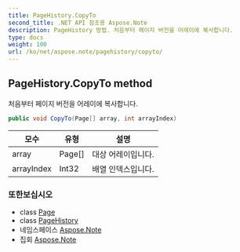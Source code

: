 ```yaml
---
title: PageHistory.CopyTo
second_title: .NET API 참조용 Aspose.Note
description: PageHistory 방법. 처음부터 페이지 버전을 어레이에 복사합니다.
type: docs
weight: 100
url: /ko/net/aspose.note/pagehistory/copyto/
---
```

## PageHistory.CopyTo method

처음부터 페이지 버전을 어레이에 복사합니다.

```csharp
public void CopyTo(Page[] array, int arrayIndex)
```

| 모수 | 유형 | 설명 |
| --- | --- | --- |
| array | Page[] | 대상 어레이입니다. |
| arrayIndex | Int32 | 배열 인덱스입니다. |

### 또한보십시오

* class [Page](../../page/)
* class [PageHistory](../)
* 네임스페이스 [Aspose.Note](../../pagehistory/)
* 집회 [Aspose.Note](../../../)


